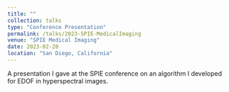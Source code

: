 ```yaml
--- 
title: ""
collection: talks 
type: "Conference Presentation"
permalink: /talks/2023-SPIE-MedicalImaging 
venue: "SPIE Medical Imaging"
date: 2023-02-20
location: "San Diego, California"
--- 
```


A presentation I gave at the SPIE conference on an algorithm I developed for EDOF in hyperspectral images.
